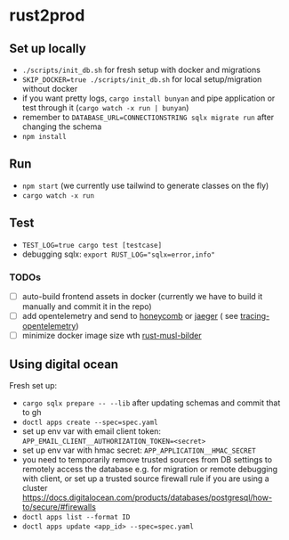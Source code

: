 # rust2prod

## Set up locally

- `./scripts/init_db.sh` for fresh setup with docker and migrations
- `SKIP_DOCKER=true ./scripts/init_db.sh` for local setup/migration without docker
- if you want pretty logs, `cargo install bunyan` and pipe application or test through
  it (`cargo watch -x run | bunyan`)
- remember to `DATABASE_URL=CONNECTIONSTRING sqlx migrate run` after changing the schema
- `npm install`

## Run

- `npm start` (we currently use tailwind to generate classes on the fly)
- `cargo watch -x run`

## Test

- `TEST_LOG=true cargo test [testcase]`
- debugging sqlx: `export RUST_LOG="sqlx=error,info"`

### TODOs

- [ ] auto-build frontend assets in docker (currently we have to build it manually and commit it in the repo)
- [ ] add opentelemetry and send to [honeycomb](https://honeycomb.io) or [jaeger](https://www.jaegertracing.io/) (
      see [tracing-opentelemetry](https://docs.rs/tracing-opentelemetry/latest/tracing_opentelemetry/index.html))
- [ ] minimize docker image size wth [rust-musl-bilder](https://github.com/emk/rust-musl-builder)

## Using digital ocean

Fresh set up:

- `cargo sqlx prepare -- --lib` after updating schemas and commit that to gh
- `doctl apps create --spec=spec.yaml`
- set up env var with email client token: `APP_EMAIL_CLIENT__AUTHORIZATION_TOKEN=<secret>`
- set up env var with hmac secret: `APP_APPLICATION__HMAC_SECRET`
- you need to temporarily remove trusted sources from DB settings to remotely access the database e.g. for migration or remote debugging with client, or set up a trusted source firewall rule if you are using a cluster https://docs.digitalocean.com/products/databases/postgresql/how-to/secure/#firewalls
- `doctl apps list --format ID`
- `doctl apps update <app_id> --spec=spec.yaml`
